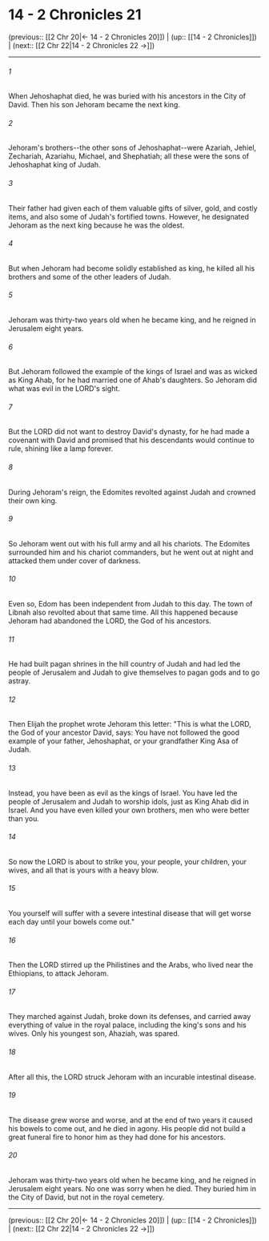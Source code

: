 # 14 - 2 Chronicles 21

(previous:: [[2 Chr 20|← 14 - 2 Chronicles 20]]) | (up:: [[14 - 2 Chronicles]]) | (next:: [[2 Chr 22|14 - 2 Chronicles 22 →]])

***


###### 1 
When Jehoshaphat died, he was buried with his ancestors in the City of David. Then his son Jehoram became the next king. 

###### 2 
Jehoram's brothers--the other sons of Jehoshaphat--were Azariah, Jehiel, Zechariah, Azariahu, Michael, and Shephatiah; all these were the sons of Jehoshaphat king of Judah. 

###### 3 
Their father had given each of them valuable gifts of silver, gold, and costly items, and also some of Judah's fortified towns. However, he designated Jehoram as the next king because he was the oldest. 

###### 4 
But when Jehoram had become solidly established as king, he killed all his brothers and some of the other leaders of Judah. 

###### 5 
Jehoram was thirty-two years old when he became king, and he reigned in Jerusalem eight years. 

###### 6 
But Jehoram followed the example of the kings of Israel and was as wicked as King Ahab, for he had married one of Ahab's daughters. So Jehoram did what was evil in the LORD's sight. 

###### 7 
But the LORD did not want to destroy David's dynasty, for he had made a covenant with David and promised that his descendants would continue to rule, shining like a lamp forever. 

###### 8 
During Jehoram's reign, the Edomites revolted against Judah and crowned their own king. 

###### 9 
So Jehoram went out with his full army and all his chariots. The Edomites surrounded him and his chariot commanders, but he went out at night and attacked them under cover of darkness. 

###### 10 
Even so, Edom has been independent from Judah to this day. The town of Libnah also revolted about that same time. All this happened because Jehoram had abandoned the LORD, the God of his ancestors. 

###### 11 
He had built pagan shrines in the hill country of Judah and had led the people of Jerusalem and Judah to give themselves to pagan gods and to go astray. 

###### 12 
Then Elijah the prophet wrote Jehoram this letter: "This is what the LORD, the God of your ancestor David, says: You have not followed the good example of your father, Jehoshaphat, or your grandfather King Asa of Judah. 

###### 13 
Instead, you have been as evil as the kings of Israel. You have led the people of Jerusalem and Judah to worship idols, just as King Ahab did in Israel. And you have even killed your own brothers, men who were better than you. 

###### 14 
So now the LORD is about to strike you, your people, your children, your wives, and all that is yours with a heavy blow. 

###### 15 
You yourself will suffer with a severe intestinal disease that will get worse each day until your bowels come out." 

###### 16 
Then the LORD stirred up the Philistines and the Arabs, who lived near the Ethiopians, to attack Jehoram. 

###### 17 
They marched against Judah, broke down its defenses, and carried away everything of value in the royal palace, including the king's sons and his wives. Only his youngest son, Ahaziah, was spared. 

###### 18 
After all this, the LORD struck Jehoram with an incurable intestinal disease. 

###### 19 
The disease grew worse and worse, and at the end of two years it caused his bowels to come out, and he died in agony. His people did not build a great funeral fire to honor him as they had done for his ancestors. 

###### 20 
Jehoram was thirty-two years old when he became king, and he reigned in Jerusalem eight years. No one was sorry when he died. They buried him in the City of David, but not in the royal cemetery.

***

(previous:: [[2 Chr 20|← 14 - 2 Chronicles 20]]) | (up:: [[14 - 2 Chronicles]]) | (next:: [[2 Chr 22|14 - 2 Chronicles 22 →]])
